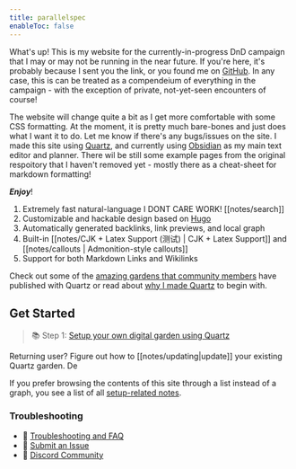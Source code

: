 ```yaml
---
title: parallelspec
enableToc: false
---
```


What's up! This is my website for the currently-in-progress DnD campaign that I may or may not be running in the near future. If you're here, it's probably because I sent you the link, or you found me on [GitHub](https://github.com/parallelspec/parallelspec.github.io). In any case, this is can be treated as a compendeium of everything in the campaign - with the exception of private, not-yet-seen encounters of course!

The website will change quite a bit as I get more comfortable with some CSS formatting. At the moment, it is pretty much bare-bones and just does what I want it to do. Let me know if there's any bugs/issues on the site. I made this site using [Quartz](https://github.com/jackyzha0/quartz), and currently using [Obsidian](https://obisdian.md) as my main text editor and planner. 
There wil be still some example pages from the original respoitory that I haven't removed yet - mostly there as a cheat-sheet for markdown formatting! 

***Enjoy***!
1. Extremely fast natural-language I DONT CARE WORK! [[notes/search]]
2. Customizable and hackable design based on [Hugo](https://gohugo.io/)
3. Automatically generated backlinks, link previews, and local graph
4. Built-in [[notes/CJK + Latex Support (测试) | CJK + Latex Support]] and [[notes/callouts | Admonition-style callouts]]
5. Support for both Markdown Links and Wikilinks

Check out some of the [amazing gardens that community members](notes/showcase.md) have published with Quartz or read about [why I made Quartz](notes/philosophy.md) to begin with.

## Get Started
> 📚 Step 1: [Setup your own digital garden using Quartz](notes/setup.md)

Returning user? Figure out how to [[notes/updating|update]] your existing Quartz garden. De

If you prefer browsing the contents of this site through a list instead of a graph, you see a list of all [setup-related notes](/tags/setup).

### Troubleshooting
- 🚧 [Troubleshooting and FAQ](notes/troubleshooting.md)
- 🐛 [Submit an Issue](https://github.com/jackyzha0/quartz/issues)
- 👀 [Discord Community](https://discord.gg/cRFFHYye7t)

